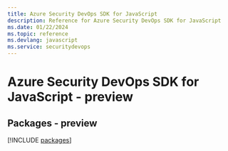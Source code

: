 ```yaml
---
title: Azure Security DevOps SDK for JavaScript
description: Reference for Azure Security DevOps SDK for JavaScript
ms.date: 01/22/2024
ms.topic: reference
ms.devlang: javascript
ms.service: securitydevops
---
```

# Azure Security DevOps SDK for JavaScript - preview
## Packages - preview
[!INCLUDE [packages](security-devops-index.md)]